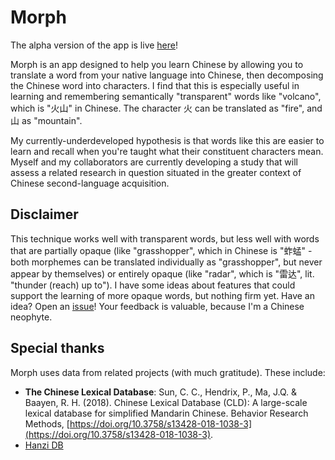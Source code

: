 # Morph

The alpha version of the app is live [here](https://morph-340013.firebaseapp.com/)!

Morph is an app designed to help you learn Chinese by allowing you to translate a word from your native language into Chinese, then decomposing the Chinese word into characters. I find that this is especially useful in learning and remembering semantically "transparent" words like "volcano", which is "火山" in Chinese. The character 火 can be translated as "fire", and 山 as "mountain". 

My currently-underdeveloped hypothesis is that words like this are easier to learn and recall when you're taught what their constituent characters mean. Myself and my collaborators are currently developing a study that will assess a related research in question situated in the greater context of Chinese second-language acquisition.

## Disclaimer

This technique works well with transparent words, but less well with words that are partially opaque (like "grasshopper", which in Chinese is "蚱蜢" - both morphemes can be translated individually as "grasshopper", but never appear by themselves) or entirely opaque (like "radar", which is "雷达", lit. "thunder (reach) up to"). I have some ideas about features that could support the learning of more opaque words, but nothing firm yet. Have an idea? Open an [issue](https://github.com/jammerware/morph/issues/new)! Your feedback is valuable, because I'm a Chinese neophyte.

## Special thanks

Morph uses data from related projects (with much gratitude). These include:

- **The Chinese Lexical Database**: Sun, C. C., Hendrix, P., Ma, J.Q. & Baayen, R. H. (2018). Chinese Lexical Database (CLD): A large-scale lexical database for simplified Mandarin Chinese. Behavior Research Methods, [https://doi.org/10.3758/s13428-018-1038-3](https://doi.org/10.3758/s13428-018-1038-3).
- [Hanzi DB](http://hanzidb.org/)